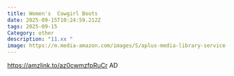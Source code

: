 ```yaml
---
title: Women's  Cowgirl Boots
date: 2025-09-15T10:24:59.212Z
tags: 2025-09-15
Category: other
description: "11.xx "
image: https://m.media-amazon.com/images/S/aplus-media-library-service-media/39aaee8a-2c22-4f81-9c7e-9b20f24cf950.__CR0,0,970,600_PT0_SX970_V1___.png
---
```

https://amzlink.to/az0cwmzfpRuCr
AD
